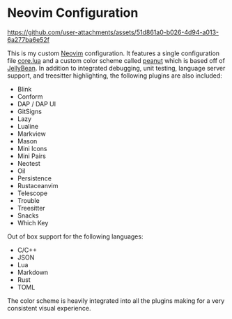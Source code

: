 # Neovim Configuration

https://github.com/user-attachments/assets/51d861a0-b026-4d94-a013-6a277ba6e52f

This is my custom [Neovim] configuration. It features a single configuration
file [core.lua] and a custom color scheme called [peanut] which is based off of
[JellyBean]. In addition to integrated debugging, unit testing, language server
support, and treesitter highlighting, the following plugins are also included:

- Blink
- Conform
- DAP / DAP UI
- GitSigns
- Lazy
- Lualine
- Markview
- Mason
- Mini Icons
- Mini Pairs
- Neotest
- Oil
- Persistence
- Rustaceanvim
- Telescope
- Trouble
- Treesitter
- Snacks
- Which Key

Out of box support for the following languages:

- C/C++
- JSON
- Lua
- Markdown
- Rust
- TOML

The color scheme is heavily integrated into all the plugins making for a very
consistent visual experience.

[core.lua]: https://github.com/freddiehaddad/nvim/blob/main/lua/plugins/core.lua
[jellybean]: https://github.com/WTFox/jellybeans.nvim
[neovim]: https://github.com/neovim/neovim
[peanut]: https://github.com/freddiehaddad/nvim/blob/main/colors/peanut.lua
